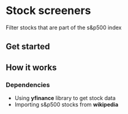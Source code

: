 # Stock screeners
Filter stocks that are part of the s&p500 index

## Get started

## How it works

### Dependencies
- Using **yfinance** library to get stock data
- Importing s&p500 stocks from **wikipedia**